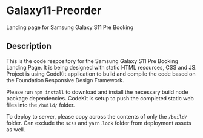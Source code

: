 # Galaxy11-Preorder
Landing page for Samsung Galaxy S11 Pre Booking

## Description
This is the code respository for the Samsung Galaxy S11 Pre Booking Landing Page. It is being designed with static HTML resources, CSS and JS. Project is using CodeKit application to build and compile the code based on the Foundation Responsive Design Framework.

Please run `npm install` to download and install the necessary build node package dependencies. CodeKit is setup to push the completed static web files into the `/build/` folder.

To deploy to server, please copy across the contents of only the `/build/` folder. Can exclude the `scss` and `yarn.lock` folder from deployment assets as well.